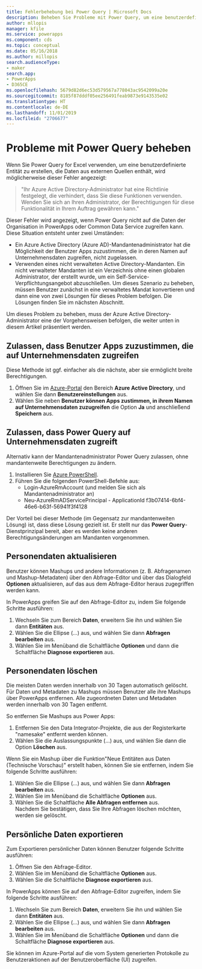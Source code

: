 ```yaml
---
title: Fehlerbehebung bei Power Query | Microsoft Docs
description: Beheben Sie Probleme mit Power Query, um eine benutzerdefinierte Entität in Common Data Service zu erstellen.
author: mllopis
manager: kfile
ms.service: powerapps
ms.component: cds
ms.topic: conceptual
ms.date: 05/16/2018
ms.author: millopis
search.audienceType:
- maker
search.app:
- PowerApps
- D365CE
ms.openlocfilehash: 5679d82d6ec53d579567a778043ac9542099a20e
ms.sourcegitcommit: 8185f87dddf05ee256491feab9873e9143535e02
ms.translationtype: HT
ms.contentlocale: de-DE
ms.lasthandoff: 11/01/2019
ms.locfileid: "2706677"
---
```

# <a name="troubleshoot-power-query"></a>Probleme mit Power Query beheben
Wenn Sie Power Query for Excel verwenden, um eine benutzerdefinierte Entität zu erstellen, die Daten aus externen Quellen enthält, wird möglicherweise dieser Fehler angezeigt:

>"Ihr Azure Active Directory-Administrator hat eine Richtlinie festgelegt, die verhindert, dass Sie diese Funktionen verwenden. Wenden Sie sich an Ihren Administrator, der Berechtigungen für diese Funktionalität in Ihrem Auftrag gewähren kann."

Dieser Fehler wird angezeigt, wenn Power Query nicht auf die Daten der Organisation in PowerApps oder Common Data Service zugreifen kann. Diese Situation entsteht unter zwei Umständen:

* Ein Azure Active Directory (Azure AD)-Mandantenadministrator hat die Möglichkeit der Benutzer Apps zuzustimmen, die in deren Namen auf Unternehmensdaten zugreifen, nicht zugelassen.
* Verwenden eines nicht verwalteten Active Directory-Mandanten. Ein nicht verwalteter Mandanten ist ein Verzeichnis ohne einen globalen Administrator, der erstellt wurde, um ein Self-Service-Verpflichtungsangebot abzuschließen. Um dieses Szenario zu beheben, müssen Benutzer zunächst in eine verwaltetes Mandat konvertieren und dann eine von zwei Lösungen für dieses Problem befolgen. Die Lösungen finden Sie im nächsten Abschnitt.

Um dieses Problem zu beheben, muss der Azure Active Directory-Administrator eine der Vorgehensweisen befolgen, die weiter unten in diesem Artikel präsentiert werden.

## <a name="allow-users-to-consent-to-apps-that-access-company-data"></a>Zulassen, dass Benutzer Apps zuzustimmen, die auf Unternehmensdaten zugreifen
Diese Methode ist ggf. einfacher als die nächste, aber sie ermöglicht breite Berechtigungen.

1. Öffnen Sie im [Azure-Portal](https://portal.azure.com) den Bereich **Azure Active Directory**, und wählen Sie dann **Benutzereinstellungen** aus.
2. Wählen Sie neben **Benutzer können Apps zustimmen, in ihrem Namen auf Unternehmensdaten zuzugreifen** die Option **Ja** und anschließend **Speichern** aus.

## <a name="allow-power-query-to-access-company-data"></a>Zulassen, dass Power Query auf Unternehmensdaten zugreift
Alternativ kann der Mandantenadministrator Power Query zulassen, ohne mandantenweite Berechtigungen zu ändern.

1. Installieren Sie [Azure PowerShell](https://docs.microsoft.com/powershell/azure/install-azurerm-ps).
2. Führen Sie die folgenden PowerShell-Befehle aus:
   * Login-AzureRmAccount (und melden Sie sich als Mandantenadministrator an)
   * Neu-AzureRmADServicePrincipal - ApplicationId f3b07414-6bf4-46e6-b63f-56941f3f4128

Der Vorteil bei dieser Methode (im Gegensatz zur mandantenweiten Lösung) ist, dass diese Lösung gezielt ist. Er stellt nur das **Power Query**-Dienstprinzipal bereit, aber es werden keine anderen Berechtigungsänderungen am Mandanten vorgenommen.

## <a name="update-personal-data"></a>Personendaten aktualisieren

Benutzer können Mashups und andere Informationen (z. B. Abfragenamen und Mashup-Metadaten) über den Abfrage-Editor und über das Dialogfeld **Optionen** aktualisieren, auf das aus dem Abfrage-Editor heraus zugegriffen werden kann.

In PowerApps greifen Sie auf den Abfrage-Editor zu, indem Sie folgende Schritte ausführen:
1. Wechseln Sie zum Bereich **Daten**, erweitern Sie ihn und wählen Sie dann **Entitäten** aus. 
2. Wählen Sie die Ellipse (...) aus, und wählen Sie dann **Abfragen bearbeiten** aus.
3. Wählen Sie im Menüband die Schaltfläche **Optionen** und dann die Schaltfläche **Diagnose exportieren** aus.


## <a name="delete-personal-data"></a>Personendaten löschen

Die meisten Daten werden innerhalb von 30 Tagen automatisch gelöscht. Für Daten und Metadaten zu Mashups müssen Benutzer alle ihre Mashups über PowerApps entfernen. Alle zugeordneten Daten und Metadaten werden innerhalb von 30 Tagen entfernt.

So entfernen Sie Mashups aus Power Apps:
1. Entfernen Sie den Data Integrator-Projekte, die aus der Registerkarte "namesake" entfernt werden können.
2. Wählen Sie die Auslassungspunkte (...) aus, und wählen Sie dann die Option **Löschen** aus.

Wenn Sie ein Mashup über die Funktion"Neue Entitäten aus Daten (Technische Vorschau)" erstellt haben, können Sie sie entfernen, indem Sie folgende Schritte ausführen:
1. Wählen Sie die Ellipse (...) aus, und wählen Sie dann **Abfragen bearbeiten** aus.
2. Wählen Sie im Menüband die Schaltfläche **Optionen** aus.
3. Wählen Sie die Schaltfläche **Alle Abfragen entfernen** aus.  
    Nachdem Sie bestätigen, dass Sie Ihre Abfragen löschen möchten, werden sie gelöscht.

## <a name="export-personal-data"></a>Persönliche Daten exportieren

Zum Exportieren persönlicher Daten können Benutzer folgende Schritte ausführen:
1. Öffnen Sie den Abfrage-Editor.
2. Wählen Sie im Menüband die Schaltfläche **Optionen** aus.
3. Wählen Sie die Schaltfläche **Diagnose exportieren** aus.

In PowerApps können Sie auf den Abfrage-Editor zugreifen, indem Sie folgende Schritte ausführen:
1. Wechseln Sie zum Bereich **Daten**, erweitern Sie ihn und wählen Sie dann **Entitäten** aus.
2. Wählen Sie die Ellipse (...) aus, und wählen Sie dann **Abfragen bearbeiten** aus. 
3. Wählen Sie im Menüband die Schaltfläche **Optionen** und dann die Schaltfläche **Diagnose exportieren** aus.

Sie können im Azure-Portal auf die vom System generierten Protokolle zu Benutzeraktionen auf der Benutzeroberfläche (UI) zugreifen.



